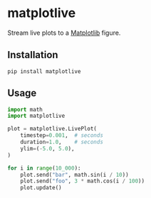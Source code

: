 # matplotlive

Stream live plots to a [Matplotlib](https://matplotlib.org/) figure.

## Installation

```console
pip install matplotlive
```

## Usage

```py
import math
import matplotlive

plot = matplotlive.LivePlot(
    timestep=0.001,  # seconds
    duration=1.0,    # seconds
    ylim=(-5.0, 5.0),
)

for i in range(10_000):
    plot.send("bar", math.sin(i / 10))
    plot.send("foo", 3 * math.cos(i / 100))
    plot.update()
```
